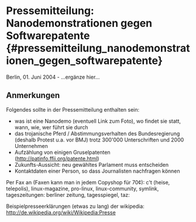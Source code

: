 # Pressemitteilung: Nanodemonstrationen gegen Softwarepatente {#pressemitteilung_nanodemonstrationen_gegen_softwarepatente}

Berlin, 01. Juni 2004 - \...ergänze hier\...

## Anmerkungen

Folgendes sollte in der Pressemitteilung enthalten sein:

-   was ist eine Nanodemo (eventuell Link zum Foto), wo findet sie
    statt, wann, wie, wer führt sie durch
-   das trojanische Pferd / Abstimmungsverhalten des Bundesregierung
    (deshalb Protest u.a. vor BMJ) trotz 300\'000 Unterschriften und
    2000 Unternehmen
-   Aufzählung von einigen Gruselpatenten
    (http://patinfo.ffii.org/patente.html)
-   Zukunfts-Aussicht: neu gewähltes Parlament muss entscheiden
-   Kontaktdaten einer Person, so dass Journalisten nachfragen können

Per Fax an (Faxen kann man in jedem Copyshop für 70¢): c\'t (heise,
telepolis), linux-magazine, pro-linux, linux-community, symlink,
tageszeitungen: berliner zeitung, tagesspiegel, taz:

Beispielpresseerklärungen (etwas zu lang) der wikipedia:
<http://de.wikipedia.org/wiki/Wikipedia:Presse>
